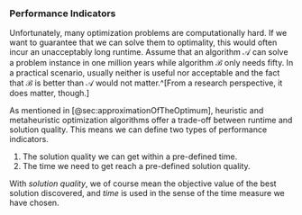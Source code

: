 ### Performance Indicators

Unfortunately, many optimization problems are computationally hard.
If we want to guarantee that we can solve them to optimality, this would often incur an unacceptably long runtime.
Assume that an algorithm&nbsp;$\mathcal{A}$ can solve a problem instance in one million years while algorithm&nbsp;$\mathcal{B}$ only needs fifty.
In a practical scenario, usually neither is useful nor acceptable and the fact that&nbsp;$\mathcal{B}$ is better than&nbsp;$\mathcal{A}$ would not matter.^[From a research perspective, it does matter, though.]

As mentioned in [@sec:approximationOfTheOptimum], heuristic and metaheuristic optimization algorithms offer a trade-off between runtime and solution quality.
This means we can define two types of performance indicators.

1. The solution quality we can get within a pre-defined time.
2. The time we need to get reach a pre-defined solution quality.

With *solution quality*, we of course mean the objective value of the best solution discovered, and *time* is used in the sense of the time measure we have chosen.
